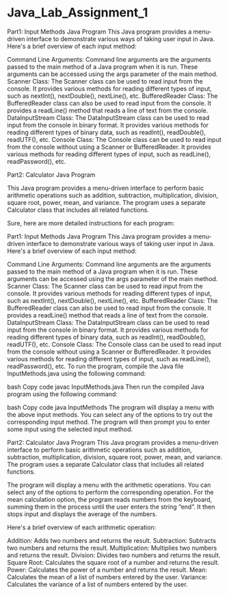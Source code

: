 # Java_Lab_Assignment_1

Part1: Input Methods Java Program
This Java program provides a menu-driven interface to demonstrate various ways of taking user input in Java. Here's a brief overview of each input method:

Command Line Arguments: Command line arguments are the arguments passed to the main method of a Java program when it is run. These arguments can be accessed using the args parameter of the main method.
Scanner Class: The Scanner class can be used to read input from the console. It provides various methods for reading different types of input, such as nextInt(), nextDouble(), nextLine(), etc.
BufferedReader Class: The BufferedReader class can also be used to read input from the console. It provides a readLine() method that reads a line of text from the console.
DataInputStream Class: The DataInputStream class can be used to read input from the console in binary format. It provides various methods for reading different types of binary data, such as readInt(), readDouble(), readUTF(), etc.
Console Class: The Console class can be used to read input from the console without using a Scanner or BufferedReader. It provides various methods for reading different types of input, such as readLine(), readPassword(), etc.




Part2: Calculator Java Program

This Java program provides a menu-driven interface to perform basic arithmetic operations such as addition, subtraction, multiplication, division, square root, power, mean, and variance. The program uses a separate Calculator class that includes all related functions.

Sure, here are more detailed instructions for each program:

Part1: Input Methods Java Program
This Java program provides a menu-driven interface to demonstrate various ways of taking user input in Java. Here's a brief overview of each input method:

Command Line Arguments: Command line arguments are the arguments passed to the main method of a Java program when it is run. These arguments can be accessed using the args parameter of the main method.
Scanner Class: The Scanner class can be used to read input from the console. It provides various methods for reading different types of input, such as nextInt(), nextDouble(), nextLine(), etc.
BufferedReader Class: The BufferedReader class can also be used to read input from the console. It provides a readLine() method that reads a line of text from the console.
DataInputStream Class: The DataInputStream class can be used to read input from the console in binary format. It provides various methods for reading different types of binary data, such as readInt(), readDouble(), readUTF(), etc.
Console Class: The Console class can be used to read input from the console without using a Scanner or BufferedReader. It provides various methods for reading different types of input, such as readLine(), readPassword(), etc.
To run the program, compile the Java file InputMethods.java using the following command:

bash
Copy code
javac InputMethods.java
Then run the compiled Java program using the following command:

bash
Copy code
java InputMethods
The program will display a menu with the above input methods. You can select any of the options to try out the corresponding input method. The program will then prompt you to enter some input using the selected input method.

Part2: Calculator Java Program
This Java program provides a menu-driven interface to perform basic arithmetic operations such as addition, subtraction, multiplication, division, square root, power, mean, and variance. The program uses a separate Calculator class that includes all related functions.

The program will display a menu with the arithmetic operations. You can select any of the options to perform the corresponding operation. For the mean calculation option, the program reads numbers from the keyboard, summing them in the process until the user enters the string “end”. It then stops input and displays the average of the numbers.

Here's a brief overview of each arithmetic operation:

Addition: Adds two numbers and returns the result.
Subtraction: Subtracts two numbers and returns the result.
Multiplication: Multiplies two numbers and returns the result.
Division: Divides two numbers and returns the result.
Square Root: Calculates the square root of a number and returns the result.
Power: Calculates the power of a number and returns the result.
Mean: Calculates the mean of a list of numbers entered by the user.
Variance: Calculates the variance of a list of numbers entered by the user.
